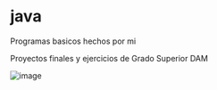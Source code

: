 # java
Programas basicos hechos por mi 

Proyectos finales y ejercicios de Grado Superior DAM 


![image](https://github.com/AliciaCM-Inf/java/assets/131467439/d6092291-e9ed-4129-bff6-ec12958c4c36)
